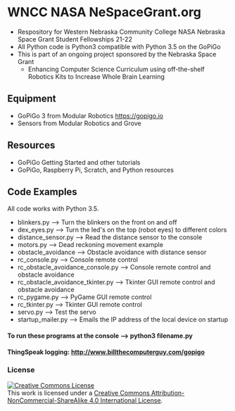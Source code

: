 # WNCC NASA NeSpaceGrant.org
- Respository for Western Nebraska Community College NASA Nebraska Space Grant Student Fellowships 21-22
- All Python code is Python3 compatible with Python 3.5 on the GoPiGo
- This is part of an ongoing project sponsored by the Nebraska Space Grant
  - Enhancing Computer Science Curriculum using off-the-shelf Robotics Kits to Increase Whole Brain Learning
## Equipment
- GoPiGo 3 from Modular Robotics https://gopigo.io
- Sensors from Modular Robotics and Grove
## Resources
- GoPiGo Getting Started and other tutorials
- GoPiGo, Raspberry Pi, Scratch, and Python resources
## Code Examples
All code works with Python 3.5.
- blinkers.py --> Turn the blinkers on the front on and off
- dex_eyes.py --> Turn the led's on the top (robot eyes) to different colors
- distance_sensor.py --> Read the distance sensor to the console
- motors.py --> Dead reckoning movement example
- obstacle_avoidance --> Obstacle avoidance with distance sensor
- rc_console.py --> Console remote control
- rc_obstacle_avoidance_console.py --> Console remote control and obstacle avoidance
- rc_obstacle_avoidance_tkinter.py --> Tkinter GUI remote control and obstacle avoidance
- rc_pygame.py --> PyGame GUI remote control
- rc_tkinter.py --> Tkinter GUI remote control
- servo.py --> Test the servo
- startup_mailer.py --> Emails the IP address of the local device on startup
#### To run these programs at the console --> python3 filename.py
#### ThingSpeak logging: http://www.billthecomputerguy.com/gopigo 
### License
<a rel="license" href="http://creativecommons.org/licenses/by-nc-sa/4.0/"><img alt="Creative Commons License" style="border-width:0" src="https://i.creativecommons.org/l/by-nc-sa/4.0/88x31.png" /></a><br />This work is licensed under a <a rel="license" href="http://creativecommons.org/licenses/by-nc-sa/4.0/">Creative Commons Attribution-NonCommercial-ShareAlike 4.0 International License</a>.
